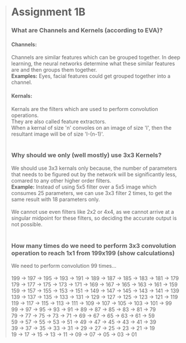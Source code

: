># Assignment 1B
>### What are Channels and Kernels (according to EVA)?
> #### Channels:
>  Channels are similar features which can be grouped together. In deep learning, the neural networks determine what these similar features are and then groups them together.</br>
**Examples:** Eyes, facial features could get grouped together into a channel.
> #### Kernals:
>  Kernals are the filters which are used to perform convolution operations.</br>
They are also called feature extractors. </br>
When a kernal of size 'n' convoles on an image of size 'I', then the resultant image will be of size 'I-(n-1)'.</br></br>
>### Why should we only (well mostly) use 3x3 Kernels?
> We should use 3x3 kernals only because, the number of parameters that needs to be figured out by the network will be significantly less, comared to any other higher order filters.</br>
**Example:** Instead of using 5x5 filter over a 5x5 image which consumes 25 parameters, we can use 3x3 filter 2 times, to get the same result with 18 parameters only.</br></br>
We cannot use even filters like 2x2 or 4x4, as we cannot arrive at a singular midpoint for these filters, so deciding the accurate output is not possible.</br></br>
>### How many times do we need to perform 3x3 convolution operation to reach 1x1 from 199x199 (show calculations)
>We need to perform convolution 99 times...</br></br>
199 ->  197 ->  195 ->  193 ->  191 ->  189 ->  187 ->  185 ->  183 ->  181 ->  179</br>
179 ->  177 ->  175 ->  173 ->  171 ->  169 ->  167 ->  165 ->  163 ->  161 ->  159</br>
159 ->  157 ->  155 ->  153 ->  151 ->  149 ->  147 ->  145 ->  143 ->  141 ->  139</br>
139 ->  137 ->  135 ->  133 ->  131 ->  129 ->  127 ->  125 ->  123 ->  121 ->  119</br>
119 ->  117 ->  115 ->  113 ->  111 ->  109 ->  107 ->  105 ->  103 ->  101 ->  99</br>
99 ->  97 ->  95 ->  93 ->  91 ->  89 ->  87 ->  85 ->  83 ->  81 ->  79</br>
79 ->  77 ->  75 ->  73 ->  71 ->  69 ->  67 ->  65 ->  63 ->  61 ->  59</br>
59 ->  57 ->  55 ->  53 ->  51 ->  49 ->  47 ->  45 ->  43 ->  41 ->  39</br>
39 ->  37 ->  35 ->  33 ->  31 ->  29 ->  27 ->  25 ->  23 ->  21 ->  19</br>
19 ->  17 ->  15 ->  13 ->  11 ->  09 ->  07 ->  05 ->  03 ->  01 </br>
